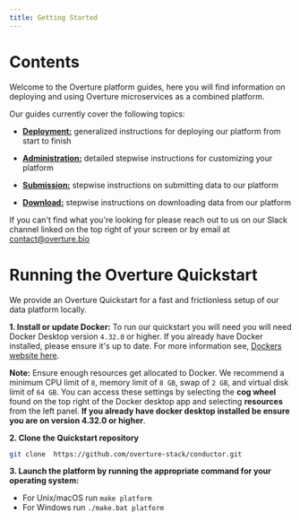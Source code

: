 ```yaml
---
title: Getting Started
---
```


# Contents 

Welcome to the Overture platform guides, here you will find information on deploying and using Overture microservices as a combined platform. 

 Our guides currently cover the following topics:

- **[Deployment:](/documentation/guides/deployment/introduction)**  generalized instructions for deploying our platform from start to finish


- **[Administration:](/documentation/guides/administration/introduction)** detailed stepwise instructions for customizing your platform


- **[Submission:](/documentation/guides/submission/clientsubmission)** stepwise instructions on submitting data to our platform 


- **[Download:](/documentation/guides/download/clientdownload)** stepwise instructions on downloading data from our platform

<Note title="Help us make our guides better">If you can't find what you're looking for please reach out to us on our Slack channel linked on the top right of your screen or by email at contact@overture.bio</Note>

# Running the Overture Quickstart

We provide an Overture Quickstart for a fast and frictionless setup of our data platform locally. 

**1. Install or update Docker:** To run our quickstart you will need you will need Docker Desktop version `4.32.0` or higher. If you already have Docker installed, please ensure it's up to date. For more information see, [Dockers website here](https://www.docker.com/products/docker-desktop/). 

<Warning>**Note:** Ensure enough resources get allocated to Docker. We recommend a minimum CPU limit of `8`, memory limit of `8 GB`, swap of `2 GB`, and virtual disk limit of `64 GB`. You can access these settings by selecting the **cog wheel** found on the top right of the Docker desktop app and selecting **resources** from the left panel. **If you already have docker desktop installed be ensure you are on version 4.32.0 or higher**.</Warning>

**2. Clone the Quickstart repository**

```bash
git clone  https://github.com/overture-stack/conductor.git
```

**3. Launch the platform by running the appropriate command for your operating system:**

- For Unix/macOS run `make platform`
- For Windows run `./make.bat platform`